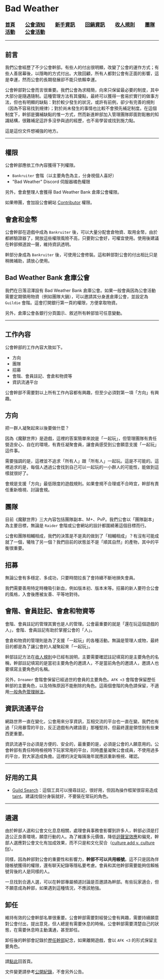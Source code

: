# Bad Weather
### [首頁](index.html)　　[公會須知](guidelines.html)　　[新手資訊](newbies.html)　　[回鍋資訊](oldfriends.html)　　[收人規則](recruitment.html)　　[團隊活動](raid.html)　　[公會活動](activities.html)

---

## 前言

我們公會經歷了不少公會幹部。有些人的付出很明顯，改變了公會的運作方式；有些人善居幕後，以隱晦的方式付出。大致回顧，所有人都對公會有正面的影響，這是幸運，然而公會的長期發展卻不能只依賴幸運。

公會幹部對公會而言很重要。我們公會為求精簡，向來只保留最必要的制度，其中大部分是隨遇隨制。這種管理方法有其優點，最終可以獲得一套易於實行的做事方法，但也有明顯的缺點：對於較少發生的狀況，或許有前例，卻少有完善的規則（因為不容易找到規律）；對於尚未發生的事情也比較不會預先補足制度。在這個制度下，幹部是彌補缺點的惟一方式，然而新進幹部加入管理團隊即面對鬆散的知識結構，很難補足這許多沒參與過的經歷，也不易學習或找到施力點。

這是這份文件想補強的地方。

---

## 權限

公會幹部應依工作內容獲得下列權限。

- `Bankruiter` 會階（以主要角色為主，分身視個人喜好）
- "Bad Weather" Discord 伺服器橘色權限

另外，會倉整理人會獲得 Bad Weather Bank 倉庫公會權限。

如果帶團，會加設公會網站 [Contributor](https://github.com/dalechou/badweather.tw/graphs/contributors)  權限。

## 會倉和金幣

公會幹部在遊戲中成為 `Bankruiter` 後，可以大量分配會倉物資、取用金幣，由於都綁驗證器了，開放這些權限風險不高，只要對公會好，可權宜使用。使用後建議在幹部頻道說一聲，維持資訊透明。

幹部分身成為 `Bankruiter` 後，可使用公會修裝。這和幹部對公會的付出相比只是稍微補助，請放心使用。

## Bad Weather Bank 倉庫公會

我們在日落沼澤設有 Bad Weather Bank 倉庫公會。如果一般會員因為公會活動需要定期領用物資（例如團隊大鍋），可以邀請其分身進倉庫公會，並設定為 `Guildie` 會階。這會打開銀行第一頁的權限，方便拿取物資。

另外，倉庫公會各銀行分頁圖示、敘述所有幹部皆可任意變動。

---

## 工作內容

公會幹部的工作內容大致如下。

- 方向
- 團隊
- 招募
- 會階、會員註記、會倉和物資等
- 資訊流通平台

公會幹部不需要對以上所有工作內容都有興趣，但至少必須對第一項「方向」有興趣。

## 方向

把一群人凝聚起來以後要做什麼？

因為《魔獸世界》是遊戲，這裡的答案簡單來說是「一起玩」，但管理團隊有責任營造安心、自在的環境，有責任凝聚會員，讓會員感受到公會願意支援「一起玩」這件事。

需要強調的是，這裡並不追求「所有人」跟「所有人」一起玩。這是不可能的。這裡追求的是，每個人透過公會找到自己可以一起玩的一小群人的可能性，能做到這樣就很好了。

會規是支援「方向」最低限度的遊戲規則。如果會規不合理或不合時宜，幹部有責任重新檢視、討論會規。

## 團隊

目前《魔獸世界》三大內容包括團隊副本、M+、PvP。我們公會以「團隊副本」為主要目標，無論是 `Raider` 會階或公會網站的設計都圍繞著這個目標而行。

公會和團隊相輔相成，我們的決策是不是真的做到了「相輔相成」？有沒有可能成就了一個，犧牲了另一個？我們目前的狀態並不是「順其自然」的產物，其中的平衡很重要。

## 招募

無論公會有多穩定、多成功，只要時間拉長了會持續不斷地損失會員。

我們需要善用特定時機吸引新血，例如版本初、版本末等。招募的新人要符合公會的風格，入會後應被友善、平等地對待。

## 會階、會員註記、會倉和物資等

會階、會員註記的管理其實也是人的管理。公會最重要的就是「還在玩這個遊戲的人」，會階、會員註記有助於掌握公會的「人」。

會倉和物資的管理則是為了支援「一起玩」的各種活動。無論是管理人或物，最終目的都是為了讓公會的人凝聚起來「一起玩」。

幹部註記方法在[收人規則](recruitment.html)中已經有說明，主要需要確認註記填寫的是主要角色的名稱，幹部註記填寫的是當初主要角色的邀請人，不是當前角色的邀請人，邀請人也要填寫主要角色的名稱。

另外，`Dreamer` 會階會保留已經過世的會員的主要角色。`AFK <3` 會階會保留歷任幹部的主要角色，以及特殊原因不能刪除的角色。這兩個會階的角色請保留，不適用[一般角色管理辦法](ranks.html)。

## 資訊流通平台

網路世界一直在變化，公會用來分享資訊，互相交流的平台也一直在變。我們也有過「只用暴雪的平台，反正遊戲有內建語音」那種堅持，但最終還是領悟到有些東西更重要。

資訊流通平台必須是方便的、安全的，最重要的是，必須是公會的人願意用的。公會幹部有責任時時檢視時下玩家常用的平台，同時盡量凝聚公會成員，不使用過多的平台，對大家造成負擔。這裡的決定每隔幾年就應該重新檢視、確認。

---

## 好用的工具

- [Guild Search](https://www.curseforge.com/wow/addons/guild-search)：這個工具可以搜尋註記，很好用，但因為操作框架很容易造成 [taint](https://forum.gamer.com.tw/Co.php?bsn=05219&sn=2498142)。建議找個分身裝就好，不要裝在常玩的角色。

--- 

## 遴選

由於幹部人選和公會文化息息相關，處理會員事務會影響到許多人，幹部必須是打造公正良善環境，願意行動的人。為了維護多元價值，降低[迴聲室效應](https://zh.wikipedia.org/zh-tw/%E8%BF%B4%E8%81%B2%E5%AE%A4%E6%95%88%E6%87%89)和偏見，幹部人選應對公會文化有加成效果，而不只是和文化契合（[culture add v. culture fit](https://www.forbes.com/sites/shanesnow/2020/06/30/culture-add-the-antidote-to-culture-fit/)）。

同樣，因為幹部對公會的重要性和影響力，**幹部不可以共用帳號**。這不只是因為伴隨帳號獲得的權限，還有聊天紀錄等隱私要考慮。會員和其他幹部需要能夠信賴帳號背後的人是同樣的人。

一旦找到合適人選，可以在幹部專屬頻道討論是否邀請為幹部。有些玩家適合，但不願意成為幹部，如果遇到這種情況，不應該勉強。

## 卸任

維持有效的公會幹部名單很重要。公會幹部需要對經營公會有興趣，需要持續願意對公會付出，提出意見，但人總是有需要休息的時候。公會幹部需要清楚自己的狀態，在需要休息時主動溝通，甚至卸任。

卸任後的幹部會記錄於[歷任幹部](alumni.html)紀念，如果離開遊戲，會以 `AFK <3` 的形式保留主要角色。

---

請[點此](index.html)回首頁。

文件變更請參考[公開紀錄](https://github.com/dalechou/badweather.tw/commits/master/onboarding.md)，不會另外公告。

